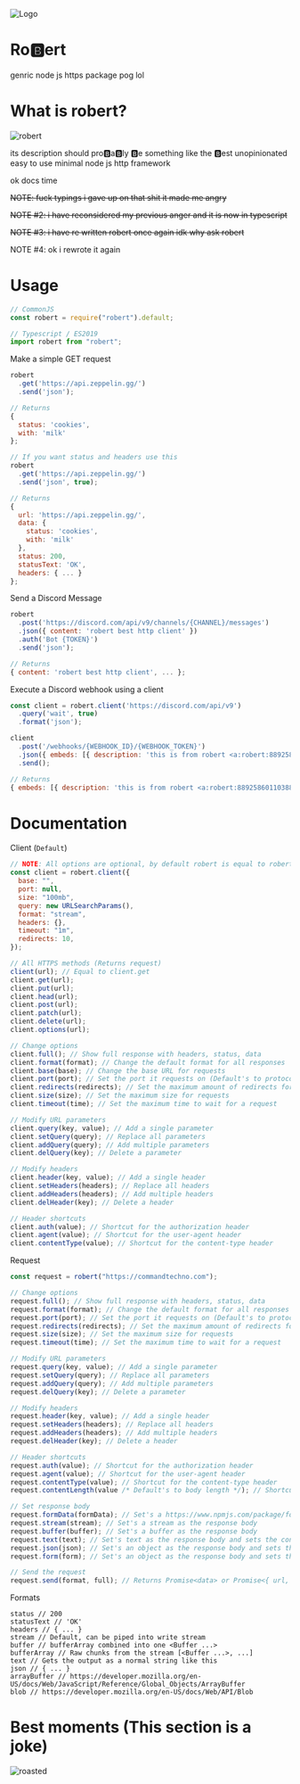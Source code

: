 ![Logo](https://cdn.discordapp.com/emojis/843908573578002512.gif)

# Ro🅱ert

genric node js https package pog lol

# What is robert?

![robert](https://cdn.discordapp.com/attachments/861222626915647489/866269177110855690/file.png)

its description should pro🅱a🅱ly 🅱e something like the 🅱est unopinionated easy to use minimal node js http framework

ok docs time

~~NOTE: fuck typings i gave up on that shit it made me angry~~

~~NOTE #2: i have reconsidered my previous anger and it is now in typescript~~

~~NOTE #3: i have re written robert once again idk why ask robert~~

NOTE #4: ok i rewrote it again

# Usage

```js
// CommonJS
const robert = require("robert").default;

// Typescript / ES2019
import robert from "robert";
```

Make a simple GET request

```js
robert
  .get('https://api.zeppelin.gg/')
  .send('json');

// Returns
{
  status: 'cookies',
  with: 'milk'
};

// If you want status and headers use this
robert
  .get('https://api.zeppelin.gg/')
  .send('json', true);

// Returns
{
  url: 'https://api.zeppelin.gg/',
  data: {
    status: 'cookies',
    with: 'milk'
  },
  status: 200,
  statusText: 'OK',
  headers: { ... }
};
```

Send a Discord Message

```js
robert
  .post('https://discord.com/api/v9/channels/{CHANNEL}/messages')
  .json({ content: 'robert best http client' })
  .auth('Bot {TOKEN}')
  .send('json');

// Returns
{ content: 'robert best http client', ... };
```

Execute a Discord webhook using a client

```js
const client = robert.client('https://discord.com/api/v9')
  .query('wait', true)
  .format('json');

client
  .post('/webhooks/{WEBHOOK_ID}/{WEBHOOK_TOKEN}')
  .json({ embeds: [{ description: 'this is from robert <a:robert:889258601103888394>' }] })
  .send();

// Returns
{ embeds: [{ description: 'this is from robert <a:robert:889258601103888394>' }], ... };
```

# Documentation

Client (`Default`)

```js
// NOTE: All options are optional, by default robert is equal to robert.client() which have the following options by default
const client = robert.client({
  base: "",
  port: null,
  size: "100mb",
  query: new URLSearchParams(),
  format: "stream",
  headers: {},
  timeout: "1m",
  redirects: 10,
});

// All HTTPS methods (Returns request)
client(url); // Equal to client.get
client.get(url);
client.put(url);
client.head(url);
client.post(url);
client.patch(url);
client.delete(url);
client.options(url);

// Change options
client.full(); // Show full response with headers, status, data
client.format(format); // Change the default format for all responses
client.base(base); // Change the base URL for requests
client.port(port); // Set the port it requests on (Default's to protocol)
client.redirects(redirects); // Set the maximum amount of redirects for it to follow
client.size(size); // Set the maximum size for requests
client.timeout(time); // Set the maximum time to wait for a request

// Modify URL parameters
client.query(key, value); // Add a single parameter
client.setQuery(query); // Replace all parameters
client.addQuery(query); // Add multiple parameters
client.delQuery(key); // Delete a parameter

// Modify headers
client.header(key, value); // Add a single header
client.setHeaders(headers); // Replace all headers
client.addHeaders(headers); // Add multiple headers
client.delHeader(key); // Delete a header

// Header shortcuts
client.auth(value); // Shortcut for the authorization header
client.agent(value); // Shortcut for the user-agent header
client.contentType(value); // Shortcut for the content-type header
```

Request

```js
const request = robert("https://commandtechno.com");

// Change options
request.full(); // Show full response with headers, status, data
request.format(format); // Change the default format for all responses
request.port(port); // Set the port it requests on (Default's to protocol)
request.redirects(redirects); // Set the maximum amount of redirects for it to follow
request.size(size); // Set the maximum size for requests
request.timeout(time); // Set the maximum time to wait for a request

// Modify URL parameters
request.query(key, value); // Add a single parameter
request.setQuery(query); // Replace all parameters
request.addQuery(query); // Add multiple parameters
request.delQuery(key); // Delete a parameter

// Modify headers
request.header(key, value); // Add a single header
request.setHeaders(headers); // Replace all headers
request.addHeaders(headers); // Add multiple headers
request.delHeader(key); // Delete a header

// Header shortcuts
request.auth(value); // Shortcut for the authorization header
request.agent(value); // Shortcut for the user-agent header
request.contentType(value); // Shortcut for the content-type header
request.contentLength(value /* Default's to body length */); // Shortcut for the content-length header

// Set response body
request.formData(formData); // Set's a https://www.npmjs.com/package/form-data object as the request body
request.stream(stream); // Set's a stream as the response body
request.buffer(buffer); // Set's a buffer as the response body
request.text(text); // Set's text as the response body and sets the content-type header to text/raw
request.json(json); // Set's an object as the response body and sets the content-type header to application/json
request.form(form); // Set's an object as the response body and sets the content-type header to application/x-www-form-urlencoded

// Send the request
request.send(format, full); // Returns Promise<data> or Promise<{ url, data, status, statusText, headers }> with the result (Default is stream)
```

Formats

```
status // 200
statusText // 'OK'
headers // { ... }
stream // Default, can be piped into write stream
buffer // bufferArray combined into one <Buffer ...>
bufferArray // Raw chunks from the stream [<Buffer ...>, ...]
text // Gets the output as a normal string like this
json // { ... }
arrayBuffer // https://developer.mozilla.org/en-US/docs/Web/JavaScript/Reference/Global_Objects/ArrayBuffer
blob // https://developer.mozilla.org/en-US/docs/Web/API/Blob
```

# Best moments (This section is a joke)

![roasted](https://cdn.discordapp.com/attachments/796997555752796184/884655359912972308/ezgif-3-7ffc8baffe5e.png)
